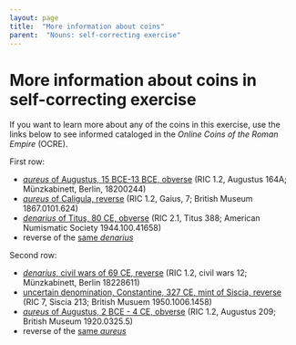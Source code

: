 ```yaml
---
layout: page
title:  "More information about coins"
parent:  "Nouns: self-correcting exercise"
---
```





# More information about coins in self-correcting exercise


If you want to learn more about any of the coins in this exercise, use the links below to see informed cataloged in the *Online Coins of the Roman Empire* (OCRE).

First row:

- [*aureus* of Augustus, 15 BCE-13 BCE, obverse](http://numismatics.org/ocre/id/ric.1(2).aug.164A) (RIC 1.2, Augustus 164A; Münzkabinett, Berlin, 18200244)
-  [*aureus* of Caligula, reverse](http://numismatics.org/ocre/id/ric.1(2).gai.7) (RIC 1.2, Gaius, 7; British Museum 1867.0101.624)
- [*denarius* of Titus, 80 CE, obverse](http://numismatics.org/ocre/id/ric.2_1(2).tit.388) (RIC 2.1, Titus 388; American Numismatic Society 1944.100.41658)
- reverse of the [same *denarius*](http://numismatics.org/ocre/id/ric.2_1(2).tit.388)


Second row:

- [*denarius*, civil wars of 69 CE, reverse](http://numismatics.org/ocre/id/ric.1(2).cw.12) (RIC 1.2, civil wars 12; Münzkabinett, Berlin 18228611)
- [uncertain denomination, Constantine, 327 CE, mint of Siscia, reverse](http://numismatics.org/ocre/id/ric.7.sis.213) (RIC 7, Siscia 213; British Musuem 1950.1006.1458)
- [*aureus* of Augustus, 2 BCE - 4 CE, obverse](http://numismatics.org/ocre/id/ric.1(2).aug.209) (RIC 1.2, Augustus 209; British Museum 1920.0325.5)
- reverse of the [same *aureus*](http://numismatics.org/ocre/id/ric.1(2).aug.209)
